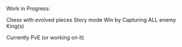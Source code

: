 Work in Progress:

Chess with evolved pieces
Story mode
Win by Capturing ALL enemy King(s)

Currently PvE (or working on it)
